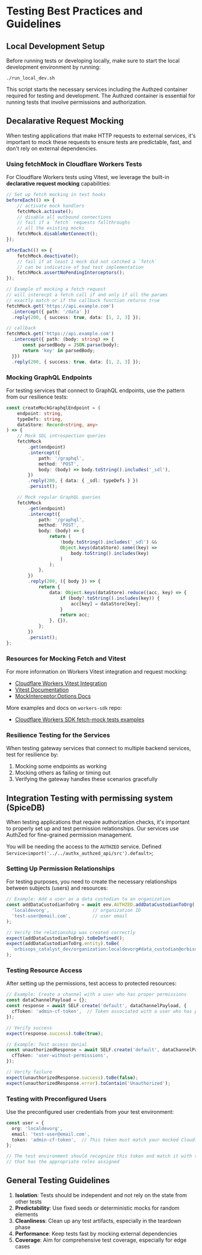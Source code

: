# Testing Best Practices and Guidelines

## Local Development Setup

Before running tests or developing locally, make sure to start the local development environment by running:
```
./run_local_dev.sh
```

This script starts the necessary services including the Authzed container required for testing and development. The Authzed container is essential for running tests that involve permissions and authorization.

## Decalarative Request Mocking

When testing applications that make HTTP requests to external services, it's important to mock these requests to ensure tests are predictable, fast, and don't rely on external dependencies.

### Using fetchMock in Cloudflare Workers Tests

For Cloudflare Workers tests using Vitest, we leverage the built-in **declarative request mocking** capabilities:

```typescript
// Set up fetch mocking in test hooks
beforeEach(() => {
    // activate mock handlers
    fetchMock.activate();
    // disable all outbound connections
    // fail if a `fetch` requests fallthroughs
    // all the existing mocks
    fetchMock.disableNetConnect();
});

afterEach(() => {
    fetchMock.deactivate();
    // fail if at least 1 mock did not catched a `fetch`
    // can be indicative of bad test implementation
    fetchMock.assertNoPendingInterceptors();
});

// Example of mocking a fetch request
// will interecpt a fetch call if and only if all the params
// exactly match or if the callback function returns true
fetchMock.get('https://api.example.com')
  .intercept({ path: '/data' })
  .reply(200, { success: true, data: [1, 2, 3] });

// callback
fetchMock.get('https://api.example.com')
  .intercept({ path: (body: string) => {
      const parsedBody = JSON.parse(body);
      return 'key' in parsedBody;
  }})
  .reply(200, { success: true, data: [1, 2, 3] });
```

### Mocking GraphQL Endpoints

For testing services that connect to GraphQL endpoints, use the pattern from our resilience tests:

```typescript
const createMockGraphqlEndpoint = (
    endpoint: string,
    typeDefs: string,
    dataStore: Record<string, any>
) => {
    // Mock SDL introspection queries
    fetchMock
        .get(endpoint)
        .intercept({
            path: '/graphql',
            method: 'POST',
            body: (body) => body.toString().includes('_sdl'),
        })
        .reply(200, { data: { _sdl: typeDefs } })
        .persist();

    // Mock regular GraphQL queries
    fetchMock
        .get(endpoint)
        .intercept({
            path: '/graphql',
            method: 'POST',
            body: (body) => {
                return (
                    !body.toString().includes('_sdl') &&
                    Object.keys(dataStore).some((key) =>
                        body.toString().includes(key)
                    )
                );
            },
        })
        .reply(200, ({ body }) => {
            return {
                data: Object.keys(dataStore).reduce((acc, key) => {
                    if (body?.toString().includes(key)) {
                        acc[key] = dataStore[key];
                    }
                    return acc;
                }, {}),
            };
        })
        .persist();
};
```

### Resources for Mocking Fetch and Vitest

For more information on Workers Vitest integration and request mocking:

- [Cloudflare Workers Vitest Integration](https://blog.cloudflare.com/workers-vitest-integration/)
- [Vitest Documentation](https://vitest.dev/)
- [MockInterceptor.Options Docs](https://github.com/cloudflare/workers-sdk/blob/6ae1583973acd2d957d948e15693442f4ad1cb67/packages/vitest-pool-workers/types/cloudflare-test.d.ts#L220C20-L220C27)

More examples and docs on `workers-sdk` repo:

- [Cloudflare Workers SDK fetch-mock tests examples](https://github.com/cloudflare/workers-sdk/blob/main/fixtures/vitest-pool-workers-examples/misc/test/fetch-mock.test.ts)

### Resilience Testing for the Services

When testing gateway services that connect to multiple backend services, test for resilience by:

1. Mocking some endpoints as working
2. Mocking others as failing or timing out
3. Verifying the gateway handles these scenarios gracefully

## Integration Testing with permissing system (SpiceDB)

When testing applications that require authorization checks, it's important to properly set up and test permission relationships. Our services use AuthZed for fine-grained permission management.

You will be needing the access to the `AUTHZED` service. Defined `Service<import('../../authx_authzed_api/src').default>`;

### Setting Up Permission Relationships

For testing purposes, you need to create the necessary relationships between subjects (users) and resources:

```typescript
// Example: Add a user as a data custodian to an organization
const addDataCustodianToOrg = await env.AUTHZED.addDataCustodianToOrg(
  'localdevorg',                // organization ID
  'test-user@email.com',        // user email
);

// Verify the relationship was created correctly
expect(addDataCustodianToOrg).toBeDefined();
expect(addDataCustodianToOrg.entity).toBe(
  `orbisops_catalyst_dev/organization:localdevorg#data_custodian@orbisops_catalyst_dev/user:${btoa('test-user@email.com')}`,
);
```

### Testing Resource Access

After setting up the permissions, test access to protected resources:

```typescript
// Example: Create a channel with a user who has proper permissions
const dataChannelPayload = {};
const response = await SELF.create('default', dataChannelPayload, {
  cfToken: 'admin-cf-token',  // Token associated with a user who has permissions
});

// Verify success
expect(response.success).toBe(true);

// Example: Test access denial
const unauthorizedResponse = await SELF.create('default', dataChannelPayload, {
  cfToken: 'user-without-permissions',
});

// Verify failure
expect(unauthorizedResponse.success).toBe(false);
expect(unauthorizedResponse.error).toContain('Unauthorized');
```

### Testing with Preconfigured Users

Use the preconfigured user credentials from your test environment:

```typescript
const user = {
  org: 'localdevorg',
  email: 'test-user@email.com',
  token: 'admin-cf-token',  // This token must match your mocked Cloudflare Access setup
};

// The test environment should recognize this token and match it with the user profile
// that has the appropriate roles assigned
```

## General Testing Guidelines

1. **Isolation**: Tests should be independent and not rely on the state from other tests
2. **Predictability**: Use fixed seeds or deterministic mocks for random elements
3. **Cleanliness**: Clean up any test artifacts, especially in the teardown phase
4. **Performance**: Keep tests fast by mocking external dependencies
5. **Coverage**: Aim for comprehensive test coverage, especially for edge cases
